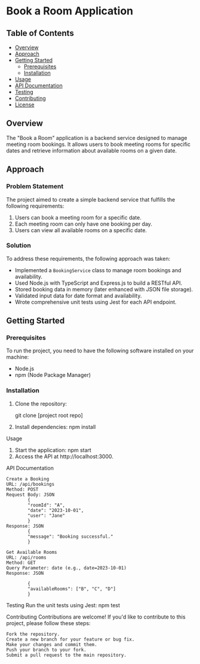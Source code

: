 # Book a Room Application

## Table of Contents

- [Overview](#overview)
- [Approach](#approach)
- [Getting Started](#getting-started)
  - [Prerequisites](#prerequisites)
  - [Installation](#installation)
- [Usage](#usage)
- [API Documentation](#api-documentation)
- [Testing](#testing)
- [Contributing](#contributing)
- [License](#license)

## Overview

The "Book a Room" application is a backend service designed to manage meeting room bookings. It allows users to book meeting rooms for specific dates and retrieve information about available rooms on a given date.

## Approach

### Problem Statement

The project aimed to create a simple backend service that fulfills the following requirements:

1. Users can book a meeting room for a specific date.
2. Each meeting room can only have one booking per day.
3. Users can view all available rooms on a specific date.

### Solution

To address these requirements, the following approach was taken:

- Implemented a `BookingService` class to manage room bookings and availability.
- Used Node.js with TypeScript and Express.js to build a RESTful API.
- Stored booking data in memory (later enhanced with JSON file storage).
- Validated input data for date format and availability.
- Wrote comprehensive unit tests using Jest for each API endpoint.

## Getting Started

### Prerequisites

To run the project, you need to have the following software installed on your machine:

- Node.js
- npm (Node Package Manager)

### Installation

1. Clone the repository:

   git clone [project root repo]

2. Install dependencies:
    npm install

Usage
1. Start the application:
    npm start
2. Access the API at http://localhost:3000.


API Documentation

    Create a Booking
    URL: /api/bookings
    Method: POST
    Request Body: JSON
            {
            "roomId": "A",
            "date": "2023-10-01",
            "user": "Jane"
            }
    Response: JSON
            {
            "message": "Booking successful."
            }

    Get Available Rooms
    URL: /api/rooms
    Method: GET
    Query Parameter: date (e.g., date=2023-10-01)
    Response: JSON

            {
            "availableRooms": ["B", "C", "D"]
            }

Testing
    Run the unit tests using Jest:
        npm test

Contributing
    Contributions are welcome! If you'd like to contribute to this project, please follow these steps:

    Fork the repository.
    Create a new branch for your feature or bug fix.
    Make your changes and commit them.
    Push your branch to your fork.
    Submit a pull request to the main repository.




        
    